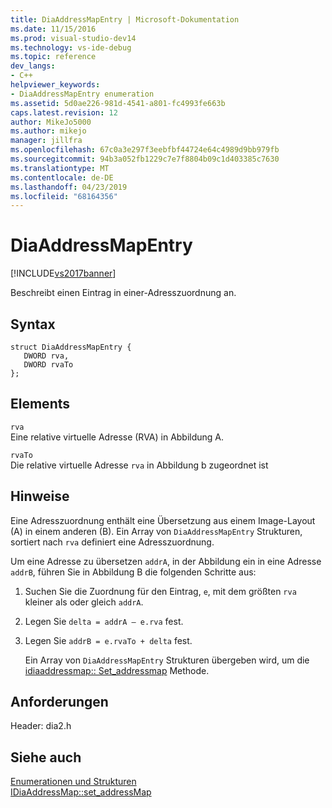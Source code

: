 ```yaml
---
title: DiaAddressMapEntry | Microsoft-Dokumentation
ms.date: 11/15/2016
ms.prod: visual-studio-dev14
ms.technology: vs-ide-debug
ms.topic: reference
dev_langs:
- C++
helpviewer_keywords:
- DiaAddressMapEntry enumeration
ms.assetid: 5d0ae226-981d-4541-a801-fc4993fe663b
caps.latest.revision: 12
author: MikeJo5000
ms.author: mikejo
manager: jillfra
ms.openlocfilehash: 67c0a3e297f3eebfbf44724e64c4989d9bb979fb
ms.sourcegitcommit: 94b3a052fb1229c7e7f8804b09c1d403385c7630
ms.translationtype: MT
ms.contentlocale: de-DE
ms.lasthandoff: 04/23/2019
ms.locfileid: "68164356"
---
```

# <a name="diaaddressmapentry"></a>DiaAddressMapEntry
[!INCLUDE[vs2017banner](../../includes/vs2017banner.md)]

Beschreibt einen Eintrag in einer-Adresszuordnung an.  
  
## <a name="syntax"></a>Syntax  
  
```cpp#  
struct DiaAddressMapEntry {   
   DWORD rva,  
   DWORD rvaTo  
};  
```  
  
## <a name="elements"></a>Elements  
 `rva`  
 Eine relative virtuelle Adresse (RVA) in Abbildung A.  
  
 `rvaTo`  
 Die relative virtuelle Adresse `rva` in Abbildung b zugeordnet ist  
  
## <a name="remarks"></a>Hinweise  
 Eine Adresszuordnung enthält eine Übersetzung aus einem Image-Layout (A) in einem anderen (B). Ein Array von `DiaAddressMapEntry` Strukturen, sortiert nach `rva` definiert eine Adresszuordnung.  
  
 Um eine Adresse zu übersetzen `addrA`, in der Abbildung ein in eine Adresse `addrB`, führen Sie in Abbildung B die folgenden Schritte aus:  
  
1. Suchen Sie die Zuordnung für den Eintrag, `e`, mit dem größten `rva` kleiner als oder gleich `addrA`.  
  
2. Legen Sie `delta = addrA – e.rva` fest.  
  
3. Legen Sie `addrB = e.rvaTo + delta` fest.  
  
   Ein Array von `DiaAddressMapEntry` Strukturen übergeben wird, um die [idiaaddressmap:: Set_addressmap](../../debugger/debug-interface-access/idiaaddressmap-set-addressmap.md) Methode.  
  
## <a name="requirements"></a>Anforderungen  
 Header: dia2.h  
  
## <a name="see-also"></a>Siehe auch  
 [Enumerationen und Strukturen](../../debugger/debug-interface-access/enumerations-and-structures.md)   
 [IDiaAddressMap::set_addressMap](../../debugger/debug-interface-access/idiaaddressmap-set-addressmap.md)
